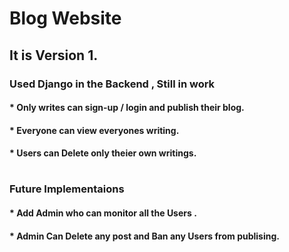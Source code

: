# Blog Website
## It is Version 1.

### Used Django in the Backend , Still in work
#### * Only writes can sign-up / login and publish their blog.
#### * Everyone can view everyones writing.
#### * Users can Delete only theier own writings.

# 
### Future Implementaions
#### * Add Admin who can monitor all the Users .
#### * Admin Can Delete any post and Ban any Users from publising.
